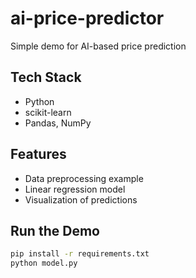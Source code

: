 # ai-price-predictor
Simple demo for AI-based price prediction

## Tech Stack
- Python  
- scikit-learn  
- Pandas, NumPy  

## Features
- Data preprocessing example  
- Linear regression model  
- Visualization of predictions  

## Run the Demo
```bash
pip install -r requirements.txt
python model.py
